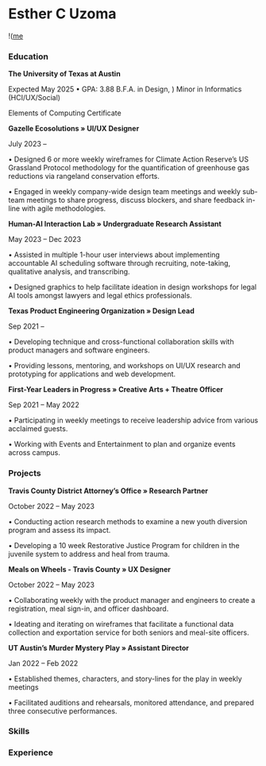 # Esther C Uzoma

!([me](https://github.com/esthercuzoma/portfolio/blob/8d39a9eeee0d69003b868846a797bb59c3c6f6bf/IMG_2303.JPG)


### Education

**The University of Texas at Austin**

Expected May 2025 • GPA: 3.88 B.F.A. in Design,
)
Minor in Informatics (HCI/UX/Social)

Elements of Computing Certificate


**Gazelle Ecosolutions » UI/UX Designer** 

July 2023 –

• Designed 6 or more weekly wireframes for Climate Action Reserve’s US
Grassland Protocol methodology for the quantification of greenhouse
gas reductions via rangeland conservation efforts.

• Engaged in weekly company-wide design team meetings and weekly
sub-team meetings to share progress, discuss blockers, and share feedback in-line with agile methodologies.

**Human-AI Interaction Lab » Undergraduate Research Assistant** 

May 2023 – Dec 2023

• Assisted in multiple 1-hour user interviews about implementing
accountable AI scheduling software through recruiting, note-taking,
qualitative analysis, and transcribing.

• Designed graphics to help facilitate ideation in design workshops for
legal AI tools amongst lawyers and legal ethics professionals.

**Texas Product Engineering Organization » Design Lead**

Sep 2021 –

• Developing technique and cross-functional collaboration skills with
product managers and software engineers.

• Providing lessons, mentoring, and workshops on UI/UX research and
prototyping for applications and web development.

**First-Year Leaders in Progress » Creative Arts + Theatre Officer**

Sep 2021 – May 2022

• Participating in weekly meetings to receive leadership advice from
various acclaimed guests.

• Working with Events and Entertainment to plan and organize events
across campus.

### Projects

**Travis County District Attorney’s Office » Research Partner**

October 2022 – May 2023

• Conducting action research methods to examine a new youth diversion
program and assess its impact.

• Developing a 10 week Restorative Justice Program for children in the
juvenile system to address and heal from trauma.

**Meals on Wheels - Travis County » UX Designer**

October 2022 – May 2023

• Collaborating weekly with the product manager and engineers to create
a registration, meal sign-in, and officer dashboard.

• Ideating and iterating on wireframes that facilitate a functional data
collection and exportation service for both seniors and meal-site officers.

**UT Austin’s Murder Mystery Play » Assistant Director**

Jan 2022 – Feb 2022

• Established themes, characters, and story-lines for the play in weekly
meetings

• Facilitated auditions and rehearsals, monitored attendance, and
 prepared three consecutive performances.


### Skills

### Experience

